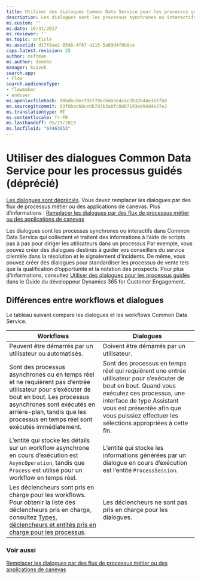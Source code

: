 ```yaml
---
title: Utiliser des dialogues Common Data Service pour les processus guidés (déprécié) | Microsoft Docs
description: Les dialogues sont les processus synchrones ou interactifs qui collectent et traitent des informations à l’aide de scripts pas à pas pour diriger les utilisateurs dans un processus
ms.custom: ''
ms.date: 10/31/2017
ms.reviewer: ''
ms.topic: article
ms.assetid: d17f8ae2-854b-4f67-a115-5a03d4f0b8ce
caps.latest.revision: 25
author: msftman
ms.author: deonhe
manager: kvivek
search.app:
- Flow
search.audienceType:
- flowmaker
- enduser
ms.openlocfilehash: 90bdbc0ecf9b778ec6da3e4cac2b32b44e361fb0
ms.sourcegitcommit: 93f8bac60cebb783b3a8fc8887193e094d4e27e2
ms.translationtype: MT
ms.contentlocale: fr-FR
ms.lasthandoff: 05/25/2019
ms.locfileid: "64463653"
---
```

# <a name="use-common-data-service-dialogs-for-guided-processes-deprecated"></a>Utiliser des dialogues Common Data Service pour les processus guidés (déprécié)

[Les dialogues sont dépréciés](/dynamics365/get-started/whats-new/customer-engagement/important-changes-coming#dialogs-are-deprecated). Vous devez remplacer les dialogues par des flux de processus métier ou des applications de canevas. Plus d’informations : [Remplacer les dialogues par des flux de processus métier ou des applications de canevas](replace-dialogs.md) 

Les dialogues sont les processus synchrones ou interactifs dans Common Data Service qui collectent et traitent des informations à l’aide de scripts pas à pas pour diriger les utilisateurs dans un processus Par exemple, vous pouvez créer des dialogues destinés à guider vos conseillers du service clientèle dans la résolution et le signalement d’incidents. De même, vous pouvez créer des dialogues pour standardiser les processus de vente tels que la qualification d’opportunité et la notation des prospects. Pour plus d’informations, consultez [Utiliser des dialogues pour les processus guidés](/dynamics365/customer-engagement/developer/use-dialogs-guided-processes) dans le Guide du développeur Dynamics 365 for Customer Engagement.

## <a name="differences-between-workflows-and-dialogs"></a>Différences entre workflows et dialogues

Le tableau suivant compare les dialogues et les workflows Common Data Service.  


| Workflows     |    Dialogues      |
|---------------|--------------|
|                                                                                                  Peuvent être démarrés par un utilisateur ou automatisés.                                                                                                   |                                                                                          Doivent être démarrés par un utilisateur.                                                                                          |
|                                  Sont des processus asynchrones ou en temps réel et ne requièrent pas d’entrée utilisateur pour s’exécuter de bout en bout. Les processus asynchrones sont exécutés en arrière-plan, tandis que les processus en temps réel sont exécutés immédiatement.                                   | Sont des processus en temps réel qui requièrent une entrée utilisateur pour s’exécuter de bout en bout. Quand vous exécutez ces processus, une interface de type Assistant vous est présentée afin que vous puissiez effectuer les sélections appropriées à cette fin. |
|                                                    L’entité qui stocke les détails sur un workflow asynchrone en cours d’exécution est `AsyncOperation`, tandis que `Process` est utilisé pour un workflow en temps réel.                                                     |                                                       L’entité qui stocke les informations générées par un dialogue en cours d’exécution est l’entité `ProcessSession`.                                                       |
|                  Les déclencheurs sont pris en charge pour les workflows. Pour obtenir la liste des déclencheurs pris en charge, consultez [Types, déclencheurs et entités pris en charge pour les processus](/dynamics365/customer-engagement/developer/supported-types-triggers-entities-actions-processes).                   |                                                                                   Les déclencheurs ne sont pas pris en charge pour les dialogues.                                                                                    |
  
### <a name="see-also"></a>Voir aussi
[Remplacer les dialogues par des flux de processus métier ou des applications de canevas](replace-dialogs.md)
